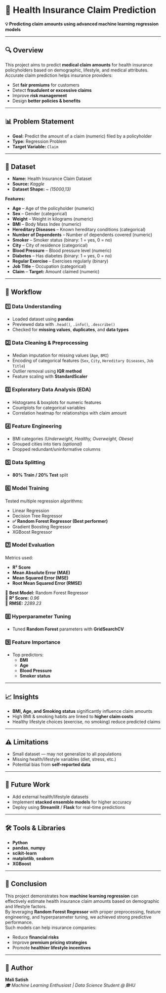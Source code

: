 # 🏥 Health Insurance Claim Prediction

**💡 Predicting claim amounts using advanced machine learning regression models**

---

## 🔍 Overview
This project aims to predict **medical claim amounts** for health insurance policyholders based on demographic, lifestyle, and medical attributes.  
Accurate claim prediction helps insurance providers:
- Set **fair premiums** for customers  
- Detect **fraudulent or excessive claims**  
- Improve **risk management**  
- Design **better policies & benefits**

---

## 📊 Problem Statement
- **Goal:** Predict the amount of a claim (numeric) filed by a policyholder  
- **Type:** Regression Problem  
- **Target Variable:** `Claim`

---

## 📁 Dataset
- **Name:** Health Insurance Claim Dataset  
- **Source:** *Kaggle*  
- **Dataset Shape:** ~ *(15000,13)*  

**Features:**
- **Age** – Age of the policyholder (numeric)  
- **Sex** – Gender (categorical)  
- **Weight** – Weight in kilograms (numeric)  
- **BMI** – Body Mass Index (numeric)  
- **Hereditary Diseases** – Known hereditary conditions (categorical)  
- **Number of Dependents** – Number of dependents covered (numeric)  
- **Smoker** – Smoker status (binary: 1 = yes, 0 = no)  
- **City** – City of residence (categorical)  
- **Blood Pressure** – Blood pressure level (numeric)  
- **Diabetes** – Has diabetes (binary: 1 = yes, 0 = no)  
- **Regular Exercise** – Exercises regularly (binary)  
- **Job Title** – Occupation (categorical)  
- **Claim** – **Target:** Amount claimed (numeric)  

---

## 🧪 Workflow

### 1️⃣ Data Understanding
- Loaded dataset using **pandas**  
- Previewed data with `.head()`, `.info()`, `.describe()`  
- Checked for **missing values**, **duplicates**, and **data types**

### 2️⃣ Data Cleaning & Preprocessing
- Median imputation for missing values (`Age`, `BMI`)  
- Encoding of categorical features (`Sex`, `City`, `Hereditary Diseases`, `Job Title`)  
- Outlier removal using **IQR method**  
- Feature scaling with **StandardScaler**

### 3️⃣ Exploratory Data Analysis (EDA)
- Histograms & boxplots for numeric features  
- Countplots for categorical variables  
- Correlation heatmap for relationships with claim amount

### 4️⃣ Feature Engineering
- BMI categories *(Underweight, Healthy, Overweight, Obese)*  
- Grouped cities into tiers *(optional)*  
- Dropped redundant/uninformative columns

### 5️⃣ Data Splitting
- **80% Train / 20% Test** split

### 6️⃣ Model Training
Tested multiple regression algorithms:
- Linear Regression  
- Decision Tree Regressor  
- **✅ Random Forest Regressor (Best performer)**  
- Gradient Boosting Regressor  
- XGBoost Regressor

### 7️⃣ Model Evaluation
Metrics used:
- **R² Score**
- **Mean Absolute Error (MAE)**
- **Mean Squared Error (MSE)**
- **Root Mean Squared Error (RMSE)**

📌 **Best Model:** Random Forest Regressor  
📌 **R² Score:** *0.96*  
📌 **RMSE:** *2289.23*  

### 8️⃣ Hyperparameter Tuning
- Tuned **Random Forest** parameters with **GridSearchCV**

### 9️⃣ Feature Importance
- Top predictors:
  - **BMI**
  - **Age**
  - **Blood Pressure**
  - **Smoker status**

---

## 📈 Insights
- **BMI, Age, and Smoking status** significantly influence claim amounts  
- High BMI & smoking habits are linked to **higher claim costs**  
- Healthy lifestyle choices (exercise, no smoking) reduce predicted claims

---

## ⚠️ Limitations
- Small dataset — may not generalize to all populations  
- Missing health/lifestyle variables (diet, stress, etc.)  
- Potential bias from **self-reported data**

---

## 🚀 Future Work
- Add external health/lifestyle datasets  
- Implement **stacked ensemble models** for higher accuracy  
- Deploy using **Streamlit** / **Flask** for real-time predictions

---

## 🛠 Tools & Libraries
- **Python**
- **pandas**, **numpy**
- **scikit-learn**
- **matplotlib**, **seaborn**
- **XGBoost**

---

## 📜 Conclusion
This project demonstrates how **machine learning regression** can effectively estimate health insurance claim amounts based on demographic and lifestyle factors.  
By leveraging **Random Forest Regressor** with proper preprocessing, feature engineering, and hyperparameter tuning, we achieved strong predictive performance.  
Such models can help insurance companies:
- Reduce **financial risks**
- Improve **premium pricing strategies**
- Promote **healthier lifestyle incentives**

---

## 👤 Author
**Mali Satish**  
*🎓 Machine Learning Enthusiast | Data Science Student @ BHU*
